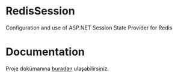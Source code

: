 # RedisSession
Configuration and use of ASP.NET Session State Provider for Redis

# Documentation
Proje dokümanına <a href="https://www.kodmatik.com/asp-net-session-state-provider-with-redis-cache/">buradan</a> ulaşabilirsiniz.
